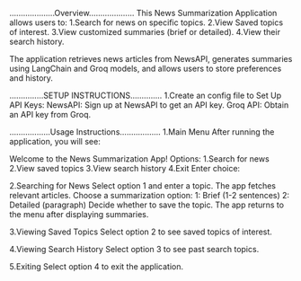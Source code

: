 ....................Overview....................
This News Summarization Application allows users to:
1.Search for news on specific topics.
2.View Saved topics of interest.
3.View customized summaries (brief or detailed).
4.View their search history.

The application retrieves news articles from NewsAPI, generates summaries using LangChain and Groq models, and allows users to store preferences and history.

...............SETUP INSTRUCTIONS..............
1.Create an config file to Set Up API Keys:
NewsAPI: Sign up at NewsAPI to get an API key.
Groq API: Obtain an API key from Groq.


..................Usage Instructions..................
1.Main Menu
After running the application, you will see:

Welcome to the News Summarization App!
Options:
1.Search for news
2.View saved topics
3.View search history
4.Exit
Enter choice:


2.Searching for News
Select option 1 and enter a topic.
The app fetches relevant articles.
Choose a summarization option:
1: Brief (1-2 sentences)
2: Detailed (paragraph)
Decide whether to save the topic.
The app returns to the menu after displaying summaries.

3.Viewing Saved Topics
Select option 2 to see saved topics of interest.

4.Viewing Search History
Select option 3 to see past search topics.

5.Exiting
Select option 4 to exit the application.